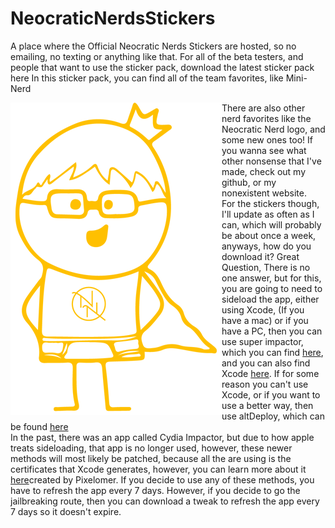 # NeocraticNerdsStickers
A place where the Official Neocratic Nerds Stickers are hosted, so no emailing, no texting or anything like that.
For all of the beta testers, and people that want to use the sticker pack, download the latest sticker pack here
In this sticker pack, you can find all of the team favorites, like Mini-Nerd

<img src="Golden_Nerd_small.png" align="left" /><p>There are also other nerd favorites like the Neocratic Nerd logo, and some new ones too! If you wanna see what other nonsense that I've made, check out my github, or my nonexistent website.
  <br>
  For the stickers though, I'll update as often as I can, which will probably be about once a week, anyways, how do you download it? Great Question, There is no one answer, but for this, you are going to need to sideload the app, either using Xcode, (If you have a mac) or if you have a PC, then you can use super impactor, which you can find <a href ="https://superimpactor.net/">here</a>, and you can also find Xcode <a href="https://developer.apple.com/xcode/">here</a>. If for some reason you can't use Xcode, or if you want to use a better way, then use altDeploy, which can be found <a href="https://github.com/pixelomer/AltDeploy/releases/download/v1.1/AltDeploy.zip">here</a>
  <br>
In the past, there was an app called Cydia Impactor, but due to how apple treats sideloading, that app is no longer used, however, these newer methods will most likely be patched, because all the are using is the certificates that Xcode generates, however, you can learn more about it <a href="https://github.com/pixelomer/AltDeploy">here</a>created by Pixelomer. If you decide to use any of these methods, you have to refresh the app every 7 days. However, if you decide to go the jailbreaking route, then you can download a tweak to refresh the app every 7 days so it doesn't expire.
</p>
